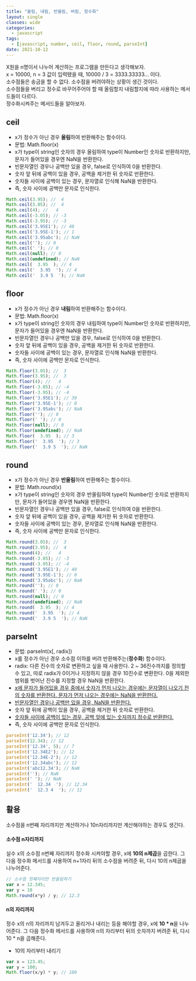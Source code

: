 ```yaml
---
title: "올림, 내림, 반올림, 버림, 정수화"
layout: single
classes: wide
categories:
  - javascript
tags:
  - [javascript, number, ceil, floor, round, parseInt]
date: 2021-10-12
---
```


X원을 n명이서 나누어 계산하는 프로그램을 만든다고 생각해보자.  
x = 10000, n = 3 값이 입력됐을 때, 10000 / 3 = 3333.33333... 이다.  
소수점들은 송금을 할 수 없다. 소수점을 버려야하는 상황이 생긴 것이다.  
소수점들을 버리고 정수로 바꾸어주어야 할 때 올림할지 내림할지에 따라 사용하는 메서드들이 다르다.  
정수화시켜주는 메서드들을 알아보자.

## ceil
* x가 정수가 아닌 경우 **올림**하여 반환해주는 함수이다.
* 문법: Math.floor(x)
* x가 type이 string인 숫자의 경우 올림하여 type이 Number인 숫자로 반환하지만, 문자가 들어있을 경우엔 NaN을 반환한다.
* 빈문자열인 경우나 공백만 있을 경우, false로 인식하여 0을 반환한다.
* 숫자 앞 뒤에 공백이 있을 경우, 공백을 제거한 뒤 숫자로 반환한다.
* 숫자들 사이에 공백이 있는 경우, 문자열로 인식해 NaN을 반환한다.
* 즉, 숫자 사이에 공백만 문자로 인식한다.

```javascript
Math.ceil(3.95); //  4
Math.ceil(3.05); //  4
Math.ceil(4); //   4
Math.ceil(-3.05); // -3
Math.ceil(-3.95); // -3
Math.ceil('3.95E1'); // 40 
Math.ceil('3.95E-1'); // 1
Math.ceil('3.95abc'); // NaN
Math.ceil(''); // 0
Math.ceil(' '); // 0
Math.ceil(null); // 0
Math.ceil(undefined); // NaN
Math.ceil(  3.95  ); // 4
Math.ceil('  3.95  '); // 4
Math.ceil('  3.9 5  '); // NaN
```

## floor
* x가 정수가 아닌 경우 **내림**하여 반환해주는 함수이다.
* 문법: Math.floor(x)
* x가 type이 string인 숫자의 경우 내림하여 type이 Number인 숫자로 반환하지만, 문자가 들어있을 경우엔 NaN을 반환한다.
* 빈문자열인 경우나 공백만 있을 경우, false로 인식하여 0을 반환한다.
* 숫자 앞 뒤에 공백이 있을 경우, 공백을 제거한 뒤 숫자로 반환한다.
* 숫자들 사이에 공백이 있는 경우, 문자열로 인식해 NaN을 반환한다.
* 즉, 숫자 사이에 공백만 문자로 인식한다.

```javascript
Math.floor(3.05); //  3
Math.floor(3.95); //  3
Math.floor(4); //   4
Math.floor(-3.05); // -4
Math.floor(-3.95); // -4
Math.floor('3.95E1'); // 39 
Math.floor('3.95E-1'); // 0
Math.floor('3.95abc'); // NaN
Math.floor(''); // 0
Math.floor(' '); // 0
Math.floor(null); // 0
Math.floor(undefined); // NaN
Math.floor(  3.95  ); // 3
Math.floor('  3.95  '); // 3
Math.floor('  3.9 5  '); // NaN
```

## round
* x가 정수가 아닌 경우 **반올림**하여 반환해주는 함수이다.
* 문법: Math.round(x)
* x가 type이 string인 숫자의 경우 반올림하여 type이 Number인 숫자로 반환하지만, 문자가 들어있을 경우엔 NaN을 반환한다.
* 빈문자열인 경우나 공백만 있을 경우, false로 인식하여 0을 반환한다.
* 숫자 앞 뒤에 공백이 있을 경우, 공백을 제거한 뒤 숫자로 반환한다.
* 숫자들 사이에 공백이 있는 경우, 문자열로 인식해 NaN을 반환한다.
* 즉, 숫자 사이에 공백만 문자로 인식한다.

```javascript
Math.round(3.05); //  3
Math.round(3.95); //  4
Math.round(4); //   4
Math.round(-3.05); // -3
Math.round(-3.95); // -4
Math.round('3.95E1'); // 40 
Math.round('3.95E-1'); // 0
Math.round('3.95abc'); // NaN
Math.round(''); // 0
Math.round(' '); // 0
Math.round(null); // 0
Math.round(undefined); // NaN
Math.round(  3.95  ); // 4
Math.round('  3.95  '); // 4
Math.round('  3.9 5  '); // NaN
```

## parseInt    
* 문법: parseInt(x[, radix])  
* x를 정수가 아닌 경우 소수점 이하를 버려 반환해주는(**정수화**) 함수이다.  
* radix: 다른 진수의 숫자로 변환하고 싶을 때 사용한다. 2 ~ 36진수까지를 정의할 수 있고, 따로 radix가 0이거나 지정하지 않을 경우 10진수로 변환한다. 0을 제외한 범위를 벗어난 진수를 지정할 경우 NaN을 반환한다.
* <u>x에 문자가 들어있을 경우 중에서 숫자가 먼저 나오는 경우에는 문자열이 나오기 전의 숫자를 반환한다. 문자가 먼저 나오는 경우에는 NaN을 반환한다.</u>
* <u>빈문자열인 경우나 공백만 있을 경우, NaN을 반환한다.</u>
* 숫자 앞 뒤에 공백이 있을 경우, 공백을 제거한 뒤 숫자로 반환한다.
* <u>숫자들 사이에 공백이 있는 경우, 공백 앞에 있는 숫자까지 정수로 반환한다.</u>
* 즉, 숫자 사이에 공백만 문자로 인식한다.

```javascript
parseInt('12.34'); // 12
parseInt(12.34); // 12
parseInt('12.34', 5); // 7
parseInt('12.34E2'); // 12 
parseInt('12.34E-2'); // 12
parseInt('12.34abc'); // 12
parseInt('abc12.34'); // NaN
parseInt(''); // NaN
parseInt(' '); // NaN
parseInt('  12.34  '); // 12.34
parseInt('  12.3 4  '); // 12
```

## 활용
소수점을 n번째 자리까지만 계산하거나 10n자리까지만 계산해야하는 경우도 생긴다.  

#### 소수점 n자리까지
실수 x의 소수점 n번째 자리까지 정수화 시켜야할 경우, x에 **10의 n제곱**을 곱한다. 그 다음 정수화 메서드를 사용하여 n+1자리 뒤의 소수점을 버려준 뒤, 다시 10의 n제곱을 나누어준다.

```javascript
// 소수점 첫째자리만 반올림하기
var x = 12.345;
var y = 10
Math.round(x*y) / y; // 12.3
```

#### n의 자리까지
정수 x의 n의 자리까지 남겨두고 올리거나 내리는 등을 해야할 경우, x에 **10 * n**을 나누어준다. 그 다음 정수화 메서드를 사용하여 n의 자리부터 뒤의 숫자까지 버려준 뒤, 다시 10 * n을 곱해준다.
* 10의 자리부터 내리기

```javascript
var x = 123.45;
var y = 100;
Math.floor(x/y) * y; // 100
```